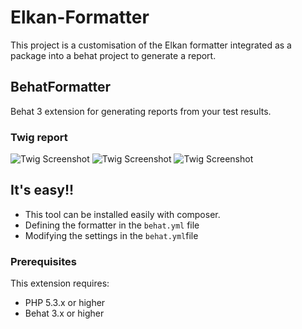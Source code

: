 # Elkan-Formatter
This project is a customisation of the Elkan formatter integrated as a package into a behat project to generate a report.

## BehatFormatter

Behat 3 extension for generating reports from your test results.

### Twig report

![Twig Screenshot](https://github.com/hodehoujolive/Elkan-Formatter/blob/main/1report.png)
![Twig Screenshot](https://github.com/hodehoujolive/Elkan-Formatter/blob/main/2report.png)
![Twig Screenshot](https://github.com/hodehoujolive/Elkan-Formatter/blob/main/3report.png)

## It's easy!!

* This tool can be installed easily with composer.
* Defining the formatter in the `behat.yml` file
* Modifying the settings in the `behat.yml`file

### Prerequisites

This extension requires:

* PHP 5.3.x or higher
* Behat 3.x or higher

